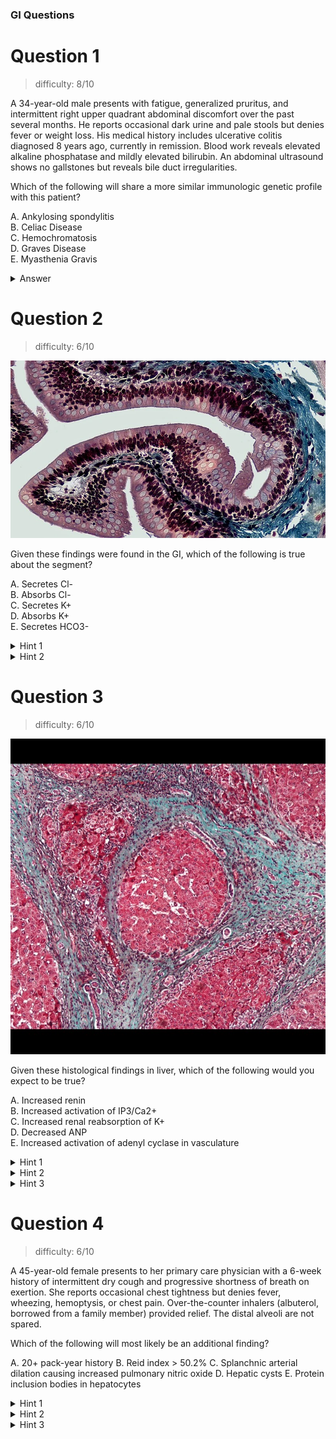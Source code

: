 ### GI Questions

# Question 1

> difficulty: 8/10

A 34-year-old male presents with fatigue, generalized pruritus, and intermittent right upper quadrant abdominal discomfort over the past several months. He reports occasional dark urine and pale stools but denies fever or weight loss. His medical history includes ulcerative colitis diagnosed 8 years ago, currently in remission. Blood work reveals elevated alkaline phosphatase and mildly elevated bilirubin. An abdominal ultrasound shows no gallstones but reveals bile duct irregularities.

Which of the following will share a more similar immunologic genetic profile with this patient?

A. Ankylosing spondylitis \
B. Celiac Disease \
C. Hemochromatosis \
D. Graves Disease \
E. Myasthenia Gravis 

<details>
  <summary>Answer</summary>

  Identify disease as Primary Sclerosing Cholangitis first \

  A. B27 \
  B. DQ2&8 \
  C. A3 \
  D. B8 \
  E. B8&DR3 \

  Answer is E \
  
  Obj: be able to recall HLA types + diagnose \

  Ankihub_id: 59784e59-3041-4aa5-b8ee-77af059745c0
</details>

# Question 2

> difficulty: 6/10

![alt text](/assets/18c7f756a3ea99e9e25e3568fe2e9811.jpg)

Given these findings were found in the GI, which of the following is true about the segment?

A. Secretes Cl- \
B. Absorbs Cl- \
C. Secretes K+ \
D. Absorbs K+ \
E. Secretes HCO3- 

<details>
  <summary>Hint 1</summary>
    Segment is Large Intestines (goblet cells)
</details>
<details>
  <summary>Hint 2</summary>
    Large Intestines are sometimes compared to the collecting ducts
</details>

# Question 3

> difficulty: 6/10

![alt text](/assets/cirrhosis.jpeg)

Given these histological findings in liver, which of the following would you expect to be true?

A. Increased renin \
B. Increased activation of IP3/Ca2+ \
C. Increased renal reabsorption of K+ \
D. Decreased ANP \
E. Increased activation of adenyl cyclase in vasculature

<details>
  <summary>Hint 1</summary>
    This is cirrhosis. I can see a bit of fibrosis, and maybe some regenerative nodules, but not much else
</details>
<details>
  <summary>Hint 2</summary>
    In cirrhosis, RAAS is activated
</details>
<details>
  <summary>Hint 3</summary>
    So, it's A
</details>

# Question 4

> difficulty: 6/10

A 45-year-old female presents to her primary care physician with a 6-week history of intermittent dry cough and progressive shortness of breath on exertion. She reports occasional chest tightness but denies fever, wheezing, hemoptysis, or chest pain. Over-the-counter inhalers (albuterol, borrowed from a family member) provided relief. The distal alveoli are not spared. 

Which of the following will most likely be an additional finding?

A. 20+ pack-year history
B. Reid index > 50.2%
C. Splanchnic arterial dilation causing increased pulmonary nitric oxide
D. Hepatic cysts
E. Protein inclusion bodies in hepatocytes

<details>
  <summary>Hint 1</summary>
    A. COPD, which it could be... but are distal alveoli spared?
    <br>
    B. Chronic bronchitis, but no productive cough?
    <br>
    C. Heptapulmonary disease? 
    <br>
    D. 
    <br>
    E.
</details>
<details>
  <summary>Hint 2</summary>

</details>
<details>
  <summary>Hint 3</summary>

</details>